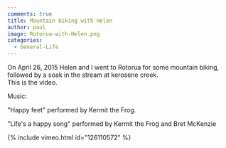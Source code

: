```yaml
---
comments: true
title: Mountain biking with Helen
author: paul
image: Rotorua-with-Helen.png
categories:
  - General-Life
---
```

On April 26, 2015 Helen and I went to Rotorua for some mountain biking, followed by a soak in the stream at kerosene creek.<br /> This is the video.

Music:
  
"Happy feet" performed by Kermit the Frog.
  
"Life's a happy song" performed by Kermit the Frog and Bret McKenzie

{% include vimeo.html id="126110572" %}
